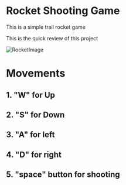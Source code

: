# Rocket Shooting Game
This is a simple trail rocket game

This is the quick review of this project

![RocketImage](https://user-images.githubusercontent.com/86182933/132093025-4ef5d623-b1cf-46c3-8962-fc7c9f143c06.PNG)

# Movements
## 1.  "W" for Up

## 2.  "S" for Down

## 3.  "A" for left

## 4.  "D" for right

## 5. "space" button for shooting






















